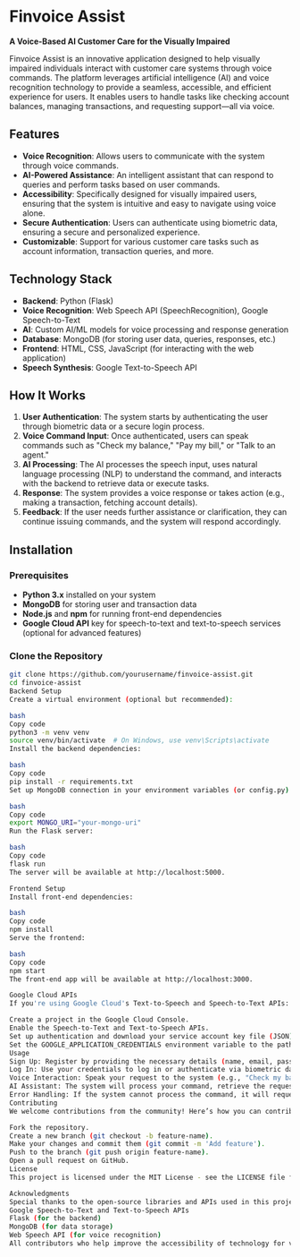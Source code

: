 # Finvoice Assist
**A Voice-Based AI Customer Care for the Visually Impaired**

Finvoice Assist is an innovative application designed to help visually impaired individuals interact with customer care systems through voice commands. The platform leverages artificial intelligence (AI) and voice recognition technology to provide a seamless, accessible, and efficient experience for users. It enables users to handle tasks like checking account balances, managing transactions, and requesting support—all via voice.

## Features

- **Voice Recognition**: Allows users to communicate with the system through voice commands.
- **AI-Powered Assistance**: An intelligent assistant that can respond to queries and perform tasks based on user commands.
- **Accessibility**: Specifically designed for visually impaired users, ensuring that the system is intuitive and easy to navigate using voice alone.
- **Secure Authentication**: Users can authenticate using biometric data, ensuring a secure and personalized experience.
- **Customizable**: Support for various customer care tasks such as account information, transaction queries, and more.

## Technology Stack

- **Backend**: Python (Flask)
- **Voice Recognition**: Web Speech API (SpeechRecognition), Google Speech-to-Text
- **AI**: Custom AI/ML models for voice processing and response generation
- **Database**: MongoDB (for storing user data, queries, responses, etc.)
- **Frontend**: HTML, CSS, JavaScript (for interacting with the web application)
- **Speech Synthesis**: Google Text-to-Speech API

## How It Works

1. **User Authentication**: The system starts by authenticating the user through biometric data or a secure login process.
2. **Voice Command Input**: Once authenticated, users can speak commands such as "Check my balance," "Pay my bill," or "Talk to an agent."
3. **AI Processing**: The AI processes the speech input, uses natural language processing (NLP) to understand the command, and interacts with the backend to retrieve data or execute tasks.
4. **Response**: The system provides a voice response or takes action (e.g., making a transaction, fetching account details).
5. **Feedback**: If the user needs further assistance or clarification, they can continue issuing commands, and the system will respond accordingly.

## Installation

### Prerequisites

- **Python 3.x** installed on your system
- **MongoDB** for storing user and transaction data
- **Node.js** and **npm** for running front-end dependencies
- **Google Cloud API** key for speech-to-text and text-to-speech services (optional for advanced features)

### Clone the Repository

```bash
git clone https://github.com/yourusername/finvoice-assist.git
cd finvoice-assist
Backend Setup
Create a virtual environment (optional but recommended):

bash
Copy code
python3 -m venv venv
source venv/bin/activate  # On Windows, use venv\Scripts\activate
Install the backend dependencies:

bash
Copy code
pip install -r requirements.txt
Set up MongoDB connection in your environment variables (or config.py):

bash
Copy code
export MONGO_URI="your-mongo-uri"
Run the Flask server:

bash
Copy code
flask run
The server will be available at http://localhost:5000.

Frontend Setup
Install front-end dependencies:

bash
Copy code
npm install
Serve the frontend:

bash
Copy code
npm start
The front-end app will be available at http://localhost:3000.

Google Cloud APIs
If you're using Google Cloud's Text-to-Speech and Speech-to-Text APIs:

Create a project in the Google Cloud Console.
Enable the Speech-to-Text and Text-to-Speech APIs.
Set up authentication and download your service account key file (JSON).
Set the GOOGLE_APPLICATION_CREDENTIALS environment variable to the path of your service account key.
Usage
Sign Up: Register by providing the necessary details (name, email, password).
Log In: Use your credentials to log in or authenticate via biometric data.
Voice Interaction: Speak your request to the system (e.g., "Check my balance," "Transfer funds").
AI Assistant: The system will process your command, retrieve the requested information, or perform the task.
Error Handling: If the system cannot process the command, it will request clarification or provide suggestions.
Contributing
We welcome contributions from the community! Here’s how you can contribute:

Fork the repository.
Create a new branch (git checkout -b feature-name).
Make your changes and commit them (git commit -m 'Add feature').
Push to the branch (git push origin feature-name).
Open a pull request on GitHub.
License
This project is licensed under the MIT License - see the LICENSE file for details.

Acknowledgments
Special thanks to the open-source libraries and APIs used in this project:
Google Speech-to-Text and Text-to-Speech APIs
Flask (for the backend)
MongoDB (for data storage)
Web Speech API (for voice recognition)
All contributors who help improve the accessibility of technology for visually impaired users.
